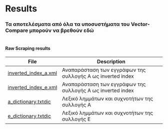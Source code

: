 # Results

### Τα αποτελέσματα από όλα τα υποσυστήματα του Vector-Compare μπορούν να βρεθούν εδώ

#

#### Raw Scraping results
| File    | Description |
| ----------- | ----------- |
| [inverted_index_a.xml](https://github.com/evedour/scraper_tintin/blob/main/VectorCompare/inverted_index_a.xml)| Αναπαράσταση των εγγράφων της συλλογής Α ως inverted index |
| [inverted_index_e.xml](https://github.com/evedour/scraper_tintin/blob/main/VectorCompare/inverted_index_e.xml)| Αναπαράσταση των εγγράφων της συλλογής Α ως inverted index|
| [a_dictionary.txtdic](https://github.com/evedour/scraper_tintin/blob/main/VectorCompare/Data/a_dictionary.txtdic)| Λεξικό λημμάτων και συχνοτήτων της συλλογής Α|
| [e_dictionary.txtdic](https://github.com/evedour/scraper_tintin/blob/main/VectorCompare/Data/e_dictionary.txtdic)| Λεξικό λημμάτων και συχνοτήτων της συλλογής Ε|
